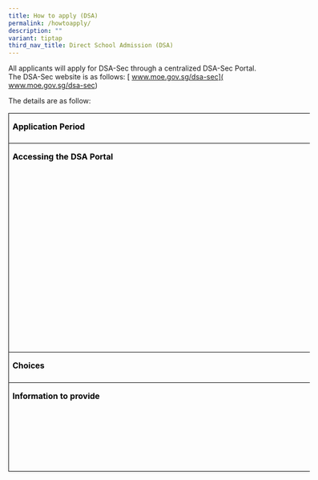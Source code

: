 ```yaml
---
title: How to apply (DSA)
permalink: /howtoapply/
description: ""
variant: tiptap
third_nav_title: Direct School Admission (DSA)
---
```

All applicants will apply for DSA-Sec through a centralized DSA-Sec Portal. The DSA-Sec website is as follows: [ www.moe.gov.sg/dsa-sec]( www.moe.gov.sg/dsa-sec)

The details are as follow:

<table class="MsoNormalTable" border="0" cellspacing="0" cellpadding="0" width="602" style="width:451.45pt;border-collapse:collapse;mso-yfti-tbllook:1184;
 mso-padding-alt:0in 5.4pt 0in 5.4pt"><tbody><tr style="mso-yfti-irow:0;mso-yfti-firstrow:yes;height:44.7pt"><td width="91" nowrap="" valign="top" style="width:680.35pt;border:solid windowtext 1.0pt;
  mso-border-alt:solid windowtext .5pt;padding:0in 5.4pt 0in 5.4pt;height:44.7pt"><p class="MsoNormal" style="margin-bottom:0in;margin-bottom:.0001pt;line-height:
  normal"><b><span style="mso-ascii-font-family:Calibri;mso-fareast-font-family:
  &quot;Times New Roman&quot;;mso-hansi-font-family:Calibri;mso-bidi-font-family:Calibri;
  color:black;mso-ansi-language:EN-US;mso-bidi-language:TA">Application Period</span></b></p></td><td width="511" nowrap="" valign="top" style="width:383.1pt;border:solid windowtext 1.0pt;
  border-left:none;mso-border-top-alt:solid windowtext .5pt;mso-border-bottom-alt:
  solid windowtext .5pt;mso-border-right-alt:solid windowtext .5pt;padding:
  0in 5.4pt 0in 5.4pt;height:44.7pt"><p class="MsoNormal" style="margin-bottom:0in;margin-bottom:.0001pt;line-height:
  normal"><span style="mso-ascii-font-family:Calibri;mso-fareast-font-family:
  &quot;Times New Roman&quot;;mso-hansi-font-family:Calibri;mso-bidi-font-family:Calibri;
  color:black;mso-ansi-language:EN-US;mso-bidi-language:TA">4 May 2023, 11am – 31 May 2023, 3pm</span></p></td></tr><tr style="mso-yfti-irow:1;height:209.05pt"><td width="91" nowrap="" valign="top" style="width:68.35pt;border:solid windowtext 1.0pt;
  border-top:none;mso-border-left-alt:solid windowtext .5pt;mso-border-bottom-alt:
  solid windowtext .5pt;mso-border-right-alt:solid windowtext .5pt;padding:
  0in 5.4pt 0in 5.4pt;height:209.05pt"><p class="MsoNormal" style="margin-bottom:0in;margin-bottom:.0001pt;line-height:
  normal"><b><span style="mso-ascii-font-family:Calibri;mso-fareast-font-family:
  &quot;Times New Roman&quot;;mso-hansi-font-family:Calibri;mso-bidi-font-family:Calibri;
  color:black;mso-ansi-language:EN-US;mso-bidi-language:TA">Accessing the DSA Portal</span></b></p></td><td width="511" valign="top" style="width:383.1pt;border-top:none;border-left:
  none;border-bottom:solid windowtext 1.0pt;border-right:solid windowtext 1.0pt;
  mso-border-bottom-alt:solid windowtext .5pt;mso-border-right-alt:solid windowtext .5pt;
  padding:0in 5.4pt 0in 5.4pt;height:209.05pt"><p class="MsoNormal" style="margin-bottom:0in;margin-bottom:.0001pt;line-height:
  normal"><b><span style="mso-ascii-font-family:Calibri;mso-fareast-font-family:
  &quot;Times New Roman&quot;;mso-hansi-font-family:Calibri;mso-bidi-font-family:Calibri;
  color:black;mso-ansi-language:EN-US;mso-bidi-language:TA">Applicants from MOE mainstream primary schools:</span></b><span style="mso-ascii-font-family:
  Calibri;mso-fareast-font-family:&quot;Times New Roman&quot;;mso-hansi-font-family:Calibri;
  mso-bidi-font-family:Calibri;color:black;mso-ansi-language:EN-US;mso-bidi-language:
  TA"><br><br>• Parent may log in directly to DSA-Sec Portal<br><br>• Only one parent’s SingPass is needed to log in<br><br>• If parent/guardian is unable to apply online, please approach the child’s primary school for assistance.<br><br><br><br><b>Other applicants NOT studying in MOE mainstream primary schools:</b><br><br>• Please apply for a Registration Number (RGxxxxxxx) to access the DSA-Sec Portal<br><br>• Please refer to MOE website: <a href="https://go.gov.sg/nmsdsa-sec-application">https://go.gov.sg/nmsdsa-sec-application</a></span></p><br></td></tr><tr style="mso-yfti-irow:2;height:45.85pt"><td width="91" nowrap="" valign="top" style="width:68.35pt;border:solid windowtext 1.0pt;
  border-top:none;mso-border-left-alt:solid windowtext .5pt;mso-border-bottom-alt:
  solid windowtext .5pt;mso-border-right-alt:solid windowtext .5pt;padding:
  0in 5.4pt 0in 5.4pt;height:45.85pt"><p class="MsoNormal" style="margin-bottom:0in;margin-bottom:.0001pt;line-height:
  normal"><b><span style="mso-ascii-font-family:Calibri;mso-fareast-font-family:
  &quot;Times New Roman&quot;;mso-hansi-font-family:Calibri;mso-bidi-font-family:Calibri;
  color:black;mso-ansi-language:EN-US;mso-bidi-language:TA">Choices</span></b></p></td><td width="511" nowrap="" valign="top" style="width:383.1pt;border-top:none;
  border-left:none;border-bottom:solid windowtext 1.0pt;border-right:solid windowtext 1.0pt;
  mso-border-bottom-alt:solid windowtext .5pt;mso-border-right-alt:solid windowtext .5pt;
  padding:0in 1pt 0in 5.4pt;height:45.85pt"><p class="MsoNormal" style="margin-bottom:0in;margin-bottom:.0001pt;line-height:
  normal"><span style="mso-ascii-font-family:Calibri;mso-fareast-font-family:
  &quot;Times New Roman&quot;;mso-hansi-font-family:Calibri;mso-bidi-font-family:Calibri;
  color:black;mso-ansi-language:EN-US;mso-bidi-language:TA">• Students can indicate up to three choices (maximum of two <br> choices for the same school under two different talent areas)</span></p></td></tr><tr style="mso-yfti-irow:3;mso-yfti-lastrow:yes;height:104.2pt"><td width="91" nowrap="" valign="top" style="width:68.35pt;border:solid windowtext 1.0pt;
  border-top:none;mso-border-left-alt:solid windowtext .5pt;mso-border-bottom-alt:
  solid windowtext .5pt;mso-border-right-alt:solid windowtext .5pt;padding:
  0in 5.4pt 0in 5.4pt;height:104.2pt"><p class="MsoNormal" style="margin-bottom:0in;margin-bottom:.0001pt;line-height:
  normal"><b><span style="mso-ascii-font-family:Calibri;mso-fareast-font-family:
  &quot;Times New Roman&quot;;mso-hansi-font-family:Calibri;mso-bidi-font-family:Calibri;
  color:black;mso-ansi-language:EN-US;mso-bidi-language:TA">Information to provide</span></b></p></td><td width="511" valign="top" style="width:383.1pt;border-top:none;border-left:
  none;border-bottom:solid windowtext 1.0pt;border-right:solid windowtext 1.0pt;
  mso-border-bottom-alt:solid windowtext .5pt;mso-border-right-alt:solid windowtext .5pt;
  padding:0in 5.4pt 0in 5.4pt;height:104.2pt"><p class="MsoNormal" style="margin-bottom:0in;margin-bottom:.0001pt;line-height:
  normal"><span style="mso-ascii-font-family:Calibri;mso-fareast-font-family:
  &quot;Times New Roman&quot;;mso-hansi-font-family:Calibri;mso-bidi-font-family:Calibri;
  color:black;mso-ansi-language:EN-US;mso-bidi-language:TA">• Valid email address and local mobile number<br><br>• Applicants studying in mainstream primary schools will have their primary school information shared directly with DSA-Sec schools that they apply to<br><span style="mso-spacerun:yes">&nbsp;</span><br>• Optional to indicate non-school-based activities and achievements</span></p></td></tr></tbody></table>